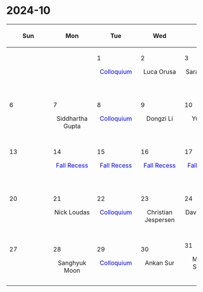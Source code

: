 # 2024-10

|<div style='max-width:100px;width:100px'><p>Sun</p></div>|<div style='max-width:100px;width:100px'><p>Mon</p></div>|<div style='max-width:100px;width:100px'><p>Tue</p></div>|<div style='max-width:100px;width:100px'><p>Wed</p></div>|<div style='max-width:100px;width:100px'><p>Thu</p></div>|<div style='max-width:100px;width:100px'><p>Fri</p></div>|<div style='max-width:100px;width:100px'><p>Sat</p></div>|
|:-:|:-:|:-:|:-:|:-:|:-:|:-:|
|<p><br/><br/></p> |<p><br/><br/></p> |<p align='left'>1</p><p><span style='color:blue'>Colloquium</span><br/><br/></p>|<p align='left'>2</p><p>Luca Orusa<br/><br/></p>|<p align='left'>3</p><p>Sarah Thiele<br/><br/></p>|<p align='left'>4</p><p>Akash Gupta<br/><br/></p>|<p align='left'>5</p><p><br/><br/></p>|
|<p align='left'>6</p><p><br/><br/></p>|<p align='left'>7</p><p>Siddhartha<br/> Gupta</p>|<p align='left'>8</p><p><span style='color:blue'>Colloquium</span><br/><br/></p>|<p align='left'>9</p><p>Dongzi Li<br/><br/></p>|<p align='left'>10</p><p>Yue Pan<br/><br/></p>|<p align='left'>11</p><p>Eliot Quataert<br/><br/></p>|<p align='left'>12</p><p><br/><br/></p>|
|<p align='left'>13</p><p><br/><br/></p>|<p align='left'>14</p><p><span style='color:blue'>Fall Recess</span><br/><br/></p>|<p align='left'>15</p><p><span style='color:blue'>Fall Recess</span><br/><br/></p>|<p align='left'>16</p><p><span style='color:blue'>Fall Recess</span><br/><br/></p>|<p align='left'>17</p><p><span style='color:blue'>Fall Recess</span><br/><br/></p>|<p align='left'>18</p><p><span style='color:blue'>Fall Recess</span><br/><br/></p>|<p align='left'>19</p><p><br/><br/></p>|
|<p align='left'>20</p><p><br/><br/></p>|<p align='left'>21</p><p>Nick Loudas<br/><br/></p>|<p align='left'>22</p><p><span style='color:blue'>Colloquium</span><br/><br/></p>|<p align='left'>23</p><p>Christian<br/> Jespersen</p>|<p align='left'>24</p><p>David Setton<br/><br/></p>|<p align='left'>25</p><p>Minghao Guo<br/><br/></p>|<p align='left'>26</p><p><br/><br/></p>|
|<p align='left'>27</p><p><br/><br/></p>|<p align='left'>28</p><p>Sanghyuk<br/> Moon</p>|<p align='left'>29</p><p><span style='color:blue'>Colloquium</span><br/><br/></p>|<p align='left'>30</p><p>Ankan Sur<br/><br/></p>|<p align='left'>31</p><p>Michael Strauss<br/><br/></p>|<p><br/><br/></p> |<p><br/><br/></p> |
